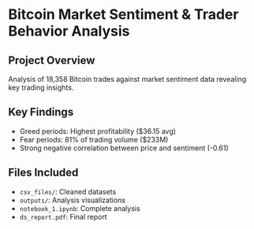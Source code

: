 # Bitcoin Market Sentiment & Trader Behavior Analysis

## Project Overview
Analysis of 18,358 Bitcoin trades against market sentiment data revealing key trading insights.

## Key Findings
- Greed periods: Highest profitability ($36.15 avg)
- Fear periods: 81% of trading volume ($233M)
- Strong negative correlation between price and sentiment (-0.61)

## Files Included
- `csv_files/`: Cleaned datasets
- `outputs/`: Analysis visualizations  
- `notebook_1.ipynb`: Complete analysis
- `ds_report.pdf`: Final report
